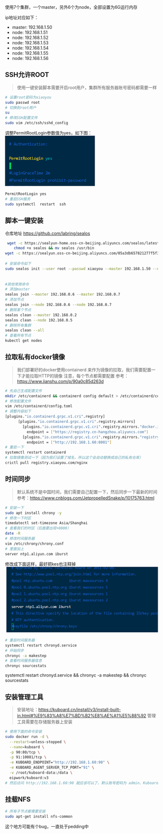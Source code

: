 使用7个集群，一个master，另外6个为node，全部设置为6G运行内存

ip地址对应如下：
- master: 192.168.1.50
- node: 192.168.1.51
- node: 192.168.1.52
- node: 192.168.1.53
- node: 192.168.1.54
- node: 192.168.1.55
- node: 192.168.1.56

## SSH允许ROOT
> 使用一键安装脚本需要开启root用户，集群所有服务器账号密码都需要一样

```bash
# 设置root密码为xiaoyou
sudo passwd root
# 切换到root用户
su
# 修改SSH配置文件
sudo vim /etc/ssh/sshd_config
```

调整PermitRootLogin参数值为yes，如下图：
![](../images/2022-05-15-20-24-56.png)

```bash
PermitRootLogin yes
# 重启SSH服务
sudo systemctl  restart  ssh
```

## 脚本一键安装
仓库地址 https://github.com/labring/sealos

```bash
 wget -c https://sealyun-home.oss-cn-beijing.aliyuncs.com/sealos/latest/sealos && \
    chmod +x sealos && mv sealos /usr/bin
wget -c https://sealyun.oss-cn-beijing.aliyuncs.com/05a3db657821277f5f3b92d834bbaf98-v1.22.0/kube1.22.0.tar.gz

# 安装命令如下
sudo sealos init --user root --passwd xiaoyou --master 192.168.1.50 --node 192.168.1.51 --node 192.168.1.52 --node 192.168.1.53 --node 192.168.1.54 --node 192.168.1.55 --node 192.168.1.56 --pkg-url /home/xiaoyou/kube1.22.0.tar.gz --version v1.22.0


#其他常用命令
# 添加master
sealos join --master 192.168.0.6 --master 192.168.0.7
# 添加节点
sealos join --node 192.168.0.6 --node 192.168.0.7
# 删除某个节点
sealos clean --master 192.168.0.2
sealos clean --node 192.168.0.5
# 删除所有集群
sealos clean --all
# 查看所有节点
kubectl get nodes
```


## 拉取私有docker镜像
> 我们部署好的docker使用containerd 来作为镜像的拉取，我们需要配置一下才能拉取HTTP的镜像
> 注意，每个节点都需要配置
> 参考：https://www.jianshu.com/p/90a0c85d263d

```bash
# 先自己生成配置文件
mkdir /etc/containerd && containerd config default > /etc/containerd/config.toml
# 修改配置文件
vim /etc/containerd/config.toml
# 调整内容如下
[plugins."io.containerd.grpc.v1.cri".registry]
      [plugins."io.containerd.grpc.v1.cri".registry.mirrors]
        [plugins."io.containerd.grpc.v1.cri".registry.mirrors."docker.io"]
          endpoint = ["https://registry.cn-hangzhou.aliyuncs.com"]
        [plugins."io.containerd.grpc.v1.cri".registry.mirrors."registry.xiaoyou.com"]
          endpoint = ["http://192.168.1.60:8001"]
# 重启一下
systemctl restart containerd
# 拉取镜像测试一下（因为我们设置了域名，所以这个会自动替换成自己的私有仓库）
crictl pull registry.xiaoyou.com/nginx
```

## 时间同步
> 默认系统不是中国时间，我们需要自己配置一下，然后同步一下最新的时间
> 参考：https://www.cnblogs.com/JetpropelledSnake/p/10175763.html

```bash
# 安装一下
sudo apt install chrony -y
# 修改一下时区
timedatectl set-timezone Asia/Shanghai
# 查看我们的时区（后面要出现+0800）
date -R
# 修改时间服务器
vim /etc/chrony/chrony.conf
# 里面加上
server ntp1.aliyun.com iburst
```

修改成下面这样，最好把kes也注释掉
![](../images/2022-05-20-08-51-15.png)

```bash
# 重启时间服务器
systemctl restart chronyd.service
# 开始同步
chronyc -a makestep
# 查看时间服务器信息
chronyc sourcestats
```

systemctl restart chronyd.service && chronyc -a makestep && chronyc sourcestats

## 安装管理工具

> 安装地址：https://kuboard.cn/install/v3/install-built-in.html#%E9%83%A8%E7%BD%B2%E8%AE%A1%E5%88%92
> 管理工具需要在存储服务器上安装

```bash
# 使用下面的命令安装
sudo docker run -d \
  --restart=unless-stopped \
  --name=kuboard \
  -p 90:80/tcp \
  -p 91:10081/tcp \
  -e KUBOARD_ENDPOINT="http://192.168.1.60:90" \
  -e KUBOARD_AGENT_SERVER_TCP_PORT="91" \
  -v /root/kuboard-data:/data \
  eipwork/kuboard:v3
# 然后访问 http://192.168.1.60:90 就应该可以了，默认账号密码为 admin、Kuboard123
```

## 挂载NFS
```bash
# 所有子节点都需要安装
sudo apt-get install nfs-common
```
这个地方可能有个bug，一直处于pedding中
